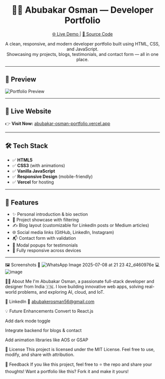 <h1 align="center">🧑‍💻 Abubakar Osman — Developer Portfolio</h1>

<p align="center">
  <a href="https://abubakar-osman-portfolio.vercel.app" target="_blank">
    🌐 Live Demo
  </a> |
  <a href="https://github.com/Abuosm/Abubakar-Osman-Portfolio" target="_blank">
    📂 Source Code
  </a>
</p>

<p align="center">
  A clean, responsive, and modern developer portfolio built using HTML, CSS, and JavaScript.
  <br/>
  Showcasing my projects, blogs, testimonials, and contact form — all in one place.
</p>

---

## 📸 Preview

![Portfolio Preview](https://raw.githubusercontent.com/Abuosm/Abubakar-Osman-Portfolio/main/assets/images/preview.png)



---

## 🚀 Live Website

👉 **Visit Now:** [abubakar-osman-portfolio.vercel.app](https://abubakar-osman-portfolio.vercel.app)

---

## 🛠️ Tech Stack

- ✅ **HTML5**
- ✅ **CSS3** (with animations)
- ✅ **Vanilla JavaScript**
- ✅ **Responsive Design** (mobile-friendly)
- ✅ **Vercel** for hosting

---

## 📁 Features

- ✨ Personal introduction & bio section
- 💼 Project showcase with filtering
- ✍️ Blog layout (customizable for LinkedIn posts or Medium articles)
- 🌐 Social media links (GitHub, LinkedIn, Instagram)
- 📬 Contact form with validation
- 🎨 Modal popups for testimonials
- 📱 Fully responsive across devices

---

🖼️ Screenshots
📱 ![WhatsApp Image 2025-07-08 at 21 23 42_d460976e](https://github.com/user-attachments/assets/97509dd0-9878-4c25-bd58-4458e6c9f298)
	💻 ![image](https://github.com/user-attachments/assets/a3a46ff8-c734-49c9-8b35-1036dc04ca86)

	

🧑‍🎓 About Me
I'm Abubakar Osman, a passionate full-stack developer and designer from India 🇮🇳. I love building innovative web apps, solving real-world problems, and exploring AI, cloud, and IoT.

📌 LinkedIn
📧 abubakerosman56@gmail.com

💡 Future Enhancements
Convert to React.js

Add dark mode toggle

Integrate backend for blogs & contact

Add animation libraries like AOS or GSAP

📜 License
This project is licensed under the MIT License. Feel free to use, modify, and share with attribution.

🙌 Feedback
If you like this project, feel free to ⭐ the repo and share your thoughts!
Want a portfolio like this? Fork it and make it yours!
